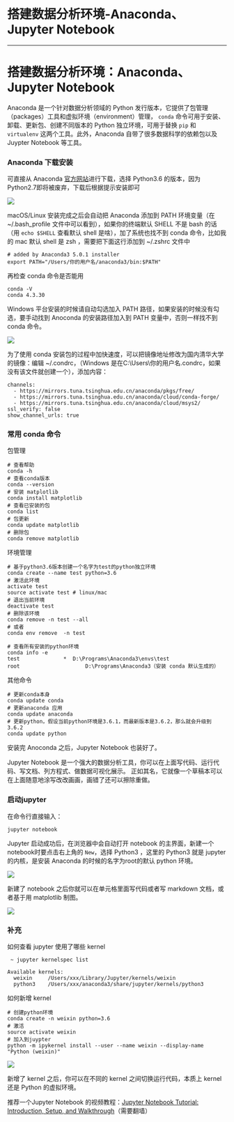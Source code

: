 
# 搭建数据分析环境-Anaconda、Jupyter Notebook
---

# 搭建数据分析环境：Anaconda、Jupyter Notebook

Anaconda 是一个针对数据分析领域的 Python 发行版本，它提供了包管理（packages）工具和虚拟环境（environment）管理， `conda` 命令可用于安装、卸载、更新包、创建不同版本的 Python 独立环境，可用于替换 `pip` 和 `virtualenv` 这两个工具。此外，Anaconda 自带了很多数据科学的依赖包以及Juypter Notebook 等工具。

### Anaconda 下载安装

可直接从 Anaconda [官方网站](https://www.anaconda.com/download/)进行下载，选择 Python3.6 的版本，因为 Python2.7即将被废弃，下载后根据提示安装即可

![](https://p1-jj.byteimg.com/tos-cn-i-t2oaga2asx/gold-user-assets/2018/1/7/160cc8346a38b48e~tplv-t2oaga2asx-image.image)

macOS/Linux 安装完成之后会自动把 Anaconda 添加到 PATH 环境变量（在 \~/.bash\_profile 文件中可以看到），如果你的终端默认 SHELL 不是 bash 的话（用 `echo $SHELL` 查看默认 shell 是啥），加了系统也找不到 conda 命令，比如我的 mac 默认 shell 是 zsh ，需要把下面这行添加到 \~/.zshrc 文件中

```
# added by Anaconda3 5.0.1 installer
export PATH="/Users/你的用户名/anaconda3/bin:$PATH"
```

再检查 conda 命令是否能用

```
conda -V
conda 4.3.30
```

Windows 平台安装的时候请自动勾选加入 PATH 路径，如果安装的时候没有勾选，要手动找到 Anoconda 的安装路径加入到 PATH 变量中，否则一样找不到 conda 命令。

![](https://p1-jj.byteimg.com/tos-cn-i-t2oaga2asx/gold-user-assets/2018/1/7/160cc8307b95901c~tplv-t2oaga2asx-image.image)

为了使用 conda 安装包的过程中加快速度，可以把镜像地址修改为国内清华大学的镜像：编辑 \~/.condrc，（Windows 是在C:\\Users\\你的用户名.condrc，如果没有该文件就创建一个），添加内容：

```
channels:
  - https://mirrors.tuna.tsinghua.edu.cn/anaconda/pkgs/free/
  - https://mirrors.tuna.tsinghua.edu.cn/anaconda/cloud/conda-forge/
  - https://mirrors.tuna.tsinghua.edu.cn/anaconda/cloud/msys2/
ssl_verify: false
show_channel_urls: true

```

### 常用 conda 命令

包管理

```
# 查看帮助
conda -h 
# 查看conda版本
conda --version
# 安装 matplotlib 
conda install matplotlib
# 查看已安装的包
conda list 
# 包更新
conda update matplotlib
# 删除包
conda remove matplotlib
```

环境管理

```
# 基于python3.6版本创建一个名字为test的python独立环境
conda create --name test python=3.6 
# 激活此环境
activate test  
source activate test # linux/mac
# 退出当前环境
deactivate test 
# 删除该环境
conda remove -n test --all
# 或者 
conda env remove  -n test

# 查看所有安装的python环境
conda info -e
test              *  D:\Programs\Anaconda3\envs\test
root                     D:\Programs\Anaconda3（安装 conda 默认生成的）

```

其他命令

```
# 更新conda本身
conda update conda
# 更新anaconda 应用
conda update anaconda
# 更新python，假设当前python环境是3.6.1，而最新版本是3.6.2，那么就会升级到3.6.2
conda update python
```

安装完 Anoconda 之后，Jupyter Notebook 也装好了。

Jupyter Notebook 是一个强大的数据分析工具，你可以在上面写代码、运行代码、写文档、列方程式、做数据可视化展示。 正如其名，它就像一个草稿本可以在上面随意地涂写改改画画，画错了还可以擦除重做。

### 启动jupyter

在命令行直接输入：

```
jupyter notebook
```

Jupyter 启动成功后，在浏览器中会自动打开 notebook 的主界面，新建一个notebook时要点击右上角的 `New`，选择 Python3 ，这里的 Python3 就是 jupyter 的内核，是安装 Anaconda 的时候的名字为root的默认 python 环境。

![](https://p1-jj.byteimg.com/tos-cn-i-t2oaga2asx/gold-user-assets/2018/1/7/160cc83cabb5d763~tplv-t2oaga2asx-image.image)

新建了 notebook 之后你就可以在单元格里面写代码或者写 markdown 文档，或者基于用 matplotlib 制图。

![](https://p1-jj.byteimg.com/tos-cn-i-t2oaga2asx/gold-user-assets/2018/1/7/160cc83ff1e148dc~tplv-t2oaga2asx-image.image)

### 补充

如何查看 jupyter 使用了哪些 kernel

```
 ~ jupyter kernelspec list

Available kernels:
  weixin     /Users/xxx/Library/Jupyter/kernels/weixin
  python3    /Users/xxx/anaconda3/share/jupyter/kernels/python3
```

如何新增 kernel

```
# 创建python环境
conda create -n weixin python=3.6 
# 激活
source activate weixin
# 加入到juypter
python -m ipykernel install --user --name weixin --display-name "Python (weixin)"

```

![](https://p1-jj.byteimg.com/tos-cn-i-t2oaga2asx/gold-user-assets/2018/1/7/160cc849749ca1a9~tplv-t2oaga2asx-image.image)

新增了 kernel 之后，你可以在不同的 kernel 之间切换运行代码，本质上 kernel 还是 Python 的虚拟环境。

推荐一个Jupyter Notebook 的视频教程：[Jupyter Notebook Tutorial: Introduction, Setup, and Walkthrough](https://www.youtube.com/watch?v=HW29067qVWk)（需要翻墙）
    